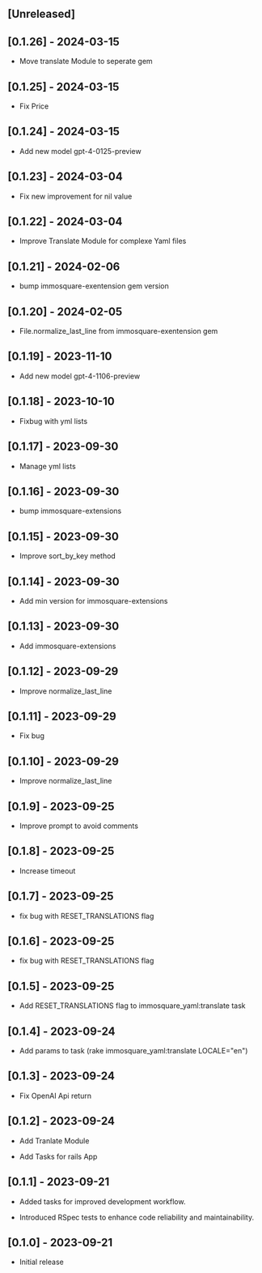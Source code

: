 ## [Unreleased]

## [0.1.26] - 2024-03-15

- Move translate Module to seperate gem

## [0.1.25] - 2024-03-15

- Fix Price

## [0.1.24] - 2024-03-15

- Add new model gpt-4-0125-preview

## [0.1.23] - 2024-03-04

- Fix new improvement for nil value

## [0.1.22] - 2024-03-04

- Improve Translate Module for complexe Yaml files

## [0.1.21] - 2024-02-06

- bump immosquare-exentension gem version

## [0.1.20] - 2024-02-05

- File.normalize_last_line from immosquare-exentension gem

## [0.1.19] - 2023-11-10

- Add new model gpt-4-1106-preview

## [0.1.18] - 2023-10-10

- Fixbug with yml lists

## [0.1.17] - 2023-09-30

- Manage yml lists

## [0.1.16] - 2023-09-30

- bump immosquare-extensions

## [0.1.15] - 2023-09-30

- Improve sort_by_key method

## [0.1.14] - 2023-09-30

- Add min version for immosquare-extensions

## [0.1.13] - 2023-09-30

- Add immosquare-extensions

## [0.1.12] - 2023-09-29

- Improve normalize_last_line

## [0.1.11] - 2023-09-29

- Fix bug

## [0.1.10] - 2023-09-29

- Improve normalize_last_line

## [0.1.9] - 2023-09-25

- Improve prompt to avoid comments

## [0.1.8] - 2023-09-25

- Increase timeout

## [0.1.7] - 2023-09-25

- fix bug with RESET_TRANSLATIONS flag

## [0.1.6] - 2023-09-25

- fix bug with RESET_TRANSLATIONS flag

## [0.1.5] - 2023-09-25

- Add RESET_TRANSLATIONS flag to immosquare_yaml:translate task

## [0.1.4] - 2023-09-24

- Add params to task (rake immosquare_yaml:translate LOCALE="en")

## [0.1.3] - 2023-09-24

- Fix OpenAI Api return

## [0.1.2] - 2023-09-24

- Add Tranlate Module

- Add Tasks for rails App

## [0.1.1] - 2023-09-21

- Added tasks for improved development workflow.

- Introduced RSpec tests to enhance code reliability and maintainability.

## [0.1.0] - 2023-09-21

- Initial release
